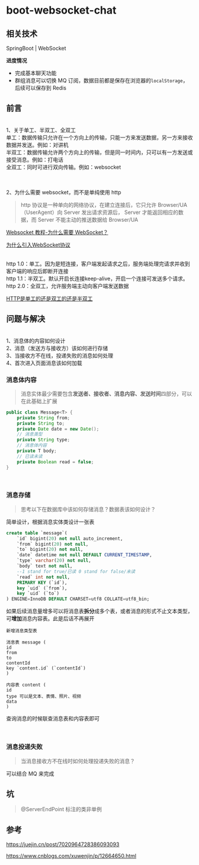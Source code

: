 # boot-websocket-chat

## 相关技术
SpringBoot | WebSocket

**进度情况**
* 完成基本聊天功能
* 群组消息可以切换 MQ 订阅，数据目前都是保存在浏览器的`localStorage`，后续可以保存到 Redis

## 前言
<br/> 1、关于单工、半双工、全双工
<br/> 单工：数据传输只允许在一个方向上的传输，只能一方来发送数据，另一方来接收数据并发送。例如：对讲机
<br/> 半双工：数据传输允许两个方向上的传输，但是同一时间内，只可以有一方发送或接受消息。例如：打电话
<br/> 全双工：同时可进行双向传输。例如：websocket

<br/>
<br/> 2、为什么需要 websocket，而不是单纯使用 http

> http 协议是一种单向的网络协议，在建立连接后，它只允许 Browser/UA（UserAgent）向 Server 发出请求资源后，
Server 才能返回相应的数据，而 Server 不能主动的推送数据给 Browser/UA

[Websocket 教程-为什么需要 WebSocket？](http://www.ruanyifeng.com/blog/2017/05/websocket.html)

[为什么引入WebSocket协议](https://blog.csdn.net/yl02520/article/details/7298309)

<br/> http 1.0：单工。因为是短连接，客户端发起请求之后，服务端处理完请求并收到客户端的响应后即断开连接
<br/> http 1.1：半双工。默认开启长连接keep-alive，开启一个连接可发送多个请求。
<br/> http 2.0：全双工，允许服务端主动向客户端发送数据

[HTTP是单工的还是双工的还是半双工](https://www.jianshu.com/p/3ca180af7dca)



## 问题与解决

<br/> 1、消息体的内容如何设计
<br/> 2、消息（发送方与接收方）该如何进行存储
<br/> 3、当接收方不在线，投递失败的消息如何处理
<br/> 4、首次进入页面消息该如何加载
<br/>

### 消息体内容

>消息实体最少需要包含**发送者、接收者、消息内容、发送时间**四部分，可以在此基础上扩展

```java
public class Message<T> {
    private String from;
    private String to;
    private Date date = new Date();
    // 消息类型
    private String type;
    // 消息体内容
    private T body;
    // 已读未读
    private Boolean read = false;
}
```

<br/>

### 消息存储

>思考以下在数据库中该如何存储消息？数据表该如何设计？

简单设计，根据消息实体类设计一张表
```sql
create table `message`(
    `id` bigint(20) not null auto_increment,
    `from` bigint(20) not null,
    `to` bigint(20) not null,
    `date` datetime not null DEFAULT CURRENT_TIMESTAMP,
    `type` varchar(20) not null,
    `body` text not null,
    --1 stand for true/已读 0 stand for false/未读
    `read` int not null,
    PRIMARY KEY (`id`),
    key `uid` (`from`),
    key `uid` (`to`)
) ENGINE=InnoDB DEFAULT CHARSET=utf8 COLLATE=utf8_bin;
```

如果后续消息量增多可以将消息表**拆分**成多个表，或者消息的形式不止文本类型，可**增加**消息内容表。此是后话不再展开
```
新增消息类型表

消息表 message (
id
from
to
contentId
key `content.id` (`contentId`)
)

内容表 content (
id
type 可以是文本、表情、照片、视频
data
)
```
查询消息的时候联查消息表和内容表即可

<br/>

### 消息投递失败

>当消息接收方不在线时如何处理投递失败的消息？

可以结合 MQ 来完成

## 坑

> @ServerEndPoint 标注的类非单例



## 参考

https://juejin.cn/post/7020964728386093093

https://www.cnblogs.com/xuwenjin/p/12664650.html

